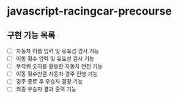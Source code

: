 # javascript-racingcar-precourse

## 구현 기능 목록

- [ ] 자동차 이름 입력 및 유효성 검사 기능
- [ ] 이동 횟수 압력 및 유효성 검사 기능
- [ ] 무작위 숫자를 활용한 자동차 전진 기능
- [ ] 이동 횟수만큼 자동차 경주 진행 기능
- [ ] 경주 종료 후 우승자 결정 기능
- [ ] 최종 우승자 결과 출력 기능
